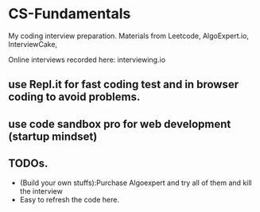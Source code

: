 # CS-Fundamentals
My coding interview preparation. Materials from Leetcode, AlgoExpert.io, InterviewCake,

Online interviews recorded here: interviewing.io

## use Repl.it for fast coding test and in browser coding to avoid problems.

## use code sandbox pro for web development (startup mindset)

## TODOs.
   * (Build your own stuffs):Purchase Algoexpert and try all of them and kill the interview
   * Easy to refresh the code here.

